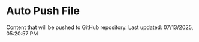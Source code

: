 # Auto Push File

Content that will be pushed to GitHub repository.
Last updated: 07/13/2025, 05:20:57 PM